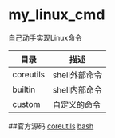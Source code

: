 my_linux_cmd
============
自己动手实现Linux命令    

|目录|描述
|----|----
|coreutils|shell外部命令
|builtin|shell内部命令
|custom|自定义的命令
##官方源码
[coreutils](http://ftp.gnu.org/gnu/coreutils/)
[bash](http://ftp.gnu.org/gnu/bash/)
